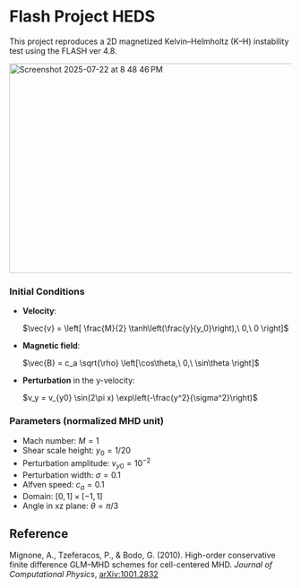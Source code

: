 # Flash Project HEDS

This project reproduces a 2D magnetized Kelvin–Helmholtz (K–H) instability test using the FLASH ver 4.8.

<img width="1131" height="374" alt="Screenshot 2025-07-22 at 8 48 46 PM" src="https://github.com/user-attachments/assets/ade50696-2f04-44fe-b2e8-75e3b3bc1d6a" />

### Initial Conditions

- **Velocity**:  
  
  $\vec{v} = \left[ \frac{M}{2} \tanh\left(\frac{y}{y_0}\right),\ 0,\ 0 \right]$

- **Magnetic field**:  
 
  $\vec{B} = c_a \sqrt{\rho} \left[\cos\theta,\ 0,\ \sin\theta \right]$

- **Perturbation** in the y-velocity:  

  $v_y = v_{y0} \sin(2\pi x) \exp\left(-\frac{y^2}{\sigma^2}\right)$

### Parameters (normalized MHD unit)

- Mach number: $M=1$
- Shear scale height: $y_0 = 1/20$  
- Perturbation amplitude: $v_{y0} = 10^{-2}$  
- Perturbation width: $\sigma = 0.1$
- Alfven speed: $c_a = 0.1$  
- Domain: $[0, 1] \times [-1, 1]$
- Angle in xz plane: $\theta = \pi/3$

## Reference

Mignone, A., Tzeferacos, P., & Bodo, G. (2010). High-order conservative finite difference GLM–MHD schemes for cell-centered MHD. *Journal of Computational Physics*, [arXiv:1001.2832](https://arxiv.org/abs/1001.2832)


